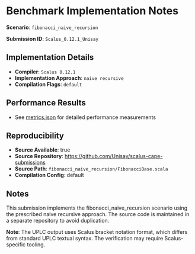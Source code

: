 # Benchmark Implementation Notes

**Scenario**: `fibonacci_naive_recursion`

**Submission ID**: `Scalus_0.12.1_Unisay`

## Implementation Details

- **Compiler**: `Scalus 0.12.1`
- **Implementation Approach**: `naive recursive`
- **Compilation Flags**: `default`

## Performance Results

- See [metrics.json](metrics.json) for detailed performance measurements

## Reproducibility

- **Source Available**: true
- **Source Repository**: <https://github.com/Unisay/scalus-cape-submissions>
- **Source Path**: `fibonacci_naive_recursion/FibonacciBase.scala`
- **Compilation Config**: default

## Notes

This submission implements the fibonacci_naive_recursion scenario using the prescribed naive recursive approach. The source code is maintained in a separate repository to avoid duplication.

**Note**: The UPLC output uses Scalus bracket notation format, which differs from standard UPLC textual syntax. The verification may require Scalus-specific tooling.
